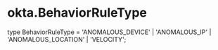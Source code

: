 # okta.BehaviorRuleType

type BehaviorRuleType = 'ANOMALOUS_DEVICE' | 'ANOMALOUS_IP' | 'ANOMALOUS_LOCATION' | 'VELOCITY';

